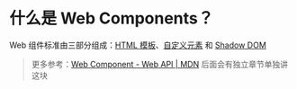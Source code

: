 
# 什么是 Web Components？


Web 组件标准由三部分组成：[HTML 模板](https://developer.mozilla.org/docs/Web/Web_Components/Using_templates_and_slots)、[自定义元素](https://developer.mozilla.org/docs/Web/Web_Components/Using_custom_elements) 和 [Shadow DOM](https://developer.mozilla.org/docs/Web/Web_Components/Using_shadow_DOM)

> 更多参考：[Web Component - Web API | MDN](https://developer.mozilla.org/zh-CN/docs/Web/API/Web_components)
> 后面会有独立章节单独讲这块


